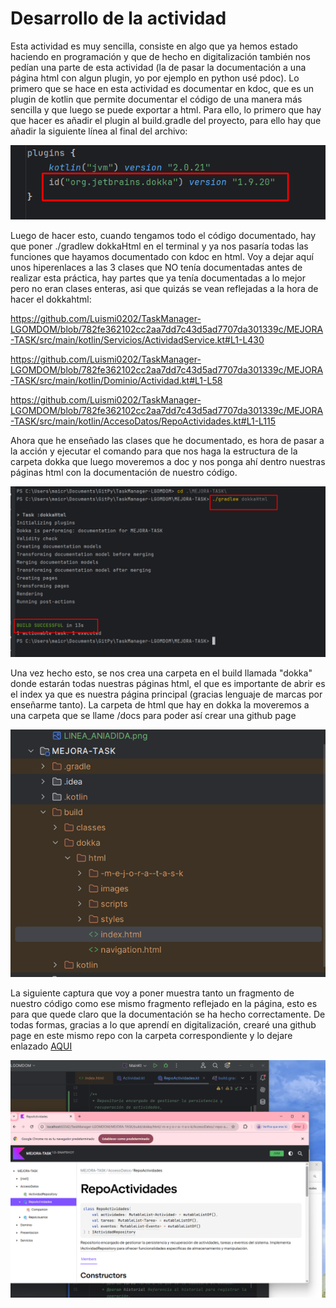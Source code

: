 # Desarrollo de la actividad

Esta actividad es muy sencilla, consiste en algo que ya hemos estado haciendo en programación y que de hecho en digitalización también nos pedían una parte de esta actividad (la de pasar la documentación a una página html con algun plugin, yo por ejemplo en python usé pdoc). Lo primero que se hace en esta actividad es documentar en kdoc, que es un plugin de kotlin que permite documentar el código de una manera más sencilla y que luego se puede exportar a html. Para ello, lo primero que hay que hacer es añadir el plugin al build.gradle del proyecto, para ello hay que añadir la siguiente línea al final del archivo:

![LINEA AGREGADA](https://github.com/Luismi0202/TaskManager-LGOMDOM/blob/4.4.1-LGOMDOM/IMAGENES/LINEA_ANIADIDA.png)

Luego de hacer esto, cuando tengamos todo el código documentado, hay que poner ./gradlew dokkaHtml en el terminal y ya nos pasaría todas las funciones que hayamos documentado con kdoc en html. Voy a dejar aquí unos hiperenlaces a las 3 clases que NO tenía documentadas antes de realizar esta práctica, hay partes que ya tenía documentadas a lo mejor pero no eran clases enteras, asi que quizás se vean reflejadas a la hora de hacer el dokkahtml:

https://github.com/Luismi0202/TaskManager-LGOMDOM/blob/782fe362102cc2aa7dd7c43d5ad7707da301339c/MEJORA-TASK/src/main/kotlin/Servicios/ActividadService.kt#L1-L430

https://github.com/Luismi0202/TaskManager-LGOMDOM/blob/782fe362102cc2aa7dd7c43d5ad7707da301339c/MEJORA-TASK/src/main/kotlin/Dominio/Actividad.kt#L1-L58

https://github.com/Luismi0202/TaskManager-LGOMDOM/blob/782fe362102cc2aa7dd7c43d5ad7707da301339c/MEJORA-TASK/src/main/kotlin/AccesoDatos/RepoActividades.kt#L1-L115

Ahora que he enseñado las clases que he documentado, es hora de pasar a la acción y ejecutar el comando para que nos haga la estructura de la carpeta dokka que luego moveremos a doc y nos ponga ahí dentro nuestras páginas html con la documentación de nuestro código.

![EJECUTANDO COMANDO](https://github.com/Luismi0202/TaskManager-LGOMDOM/blob/4.4.1-LGOMDOM/IMAGENES/BUILD_DOKKA.png)

Una vez hecho esto, se nos crea una carpeta en el build llamada "dokka" donde estarán todas nuestras páginas html, el que es importante de abrir es el index ya que es nuestra página principal (gracias lenguaje de marcas por enseñarme tanto). La carpeta de html que hay en dokka la moveremos a una carpeta que se llame /docs para poder así crear una github page

![ESTRUCTURA CREADA](https://github.com/Luismi0202/TaskManager-LGOMDOM/blob/4.4.1-LGOMDOM/IMAGENES/ESTRUCTURA_CREADA.png)

La siguiente captura que voy a poner muestra tanto un fragmento de nuestro código como ese mismo fragmento reflejado en la página, esto es para que quede claro que la documentación se ha hecho correctamente. De todas formas, gracias a lo que aprendí en digitalización, crearé una github page en este mismo repo con la carpeta correspondiente y lo dejare enlazado [AQUI]()

![IMAGEN DEMOSTRACIÓN](https://github.com/Luismi0202/TaskManager-LGOMDOM/blob/4.4.1-LGOMDOM/IMAGENES/MUESTRA_PAGINA.png)
